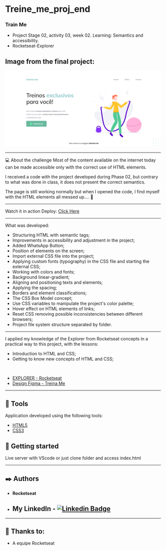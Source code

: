 # Treine_me_proj_end
### Train Me
  - Project Stage 02, activity 03, week 02. Learning: Semantics and accessibility.   
  - Rocketseat-Explorer

## Image from the final project:
 <img alt="Print Train Me" title=" Landing page" src="layout.png" />

--------

💻 About the challenge
Most of the content available on the internet today can be made accessible only with the correct use of HTML elements.

I received a code with the project developed during Phase 02, but contrary to what was done in class, it does not present the correct semantics.

The page is still working normally but when I opened the code, I find myself with the HTML elements all messed up.... 👀

-----

Watch it in action Deploy: [Click Here](https://ludiemert.github.io/Treine_me_proj_end/)

-----

What was developed:

- Structuring HTML with semantic tags;
- Improvements in accessibility and adjustment in the project;
- Added WhatsApp Button;
- Position of elements on the screen;
- Import external CSS file into the project;
- Applying custom fonts (typography) in the CSS file and starting the external CSS;
- Working with colors and fonts;
- Background linear-gradient;
- Aligning and positioning texts and elements;
- Applying the spacing;
- Borders and element classifications;
- The CSS Box Model concept;
- Use CSS variables to manipulate the project's color palette;
- Hover effect on HTML elements of links;
- Reset CSS removing possible inconsistencies between different browsers;
- Project file system structure separated by folder.

--------

I applied my knowledge of the Explorer from Rocketseat concepts in a practical way 
to this project, with the lessons:

- Introduction to HTML and CSS;
- Getting to know new concepts of HTML and CSS;
  
<br />

- [EXPLORER - Rocketseat](https://www.rocketseat.com.br/explorer)
- [Design Figma - Treina Me](https://www.figma.com/file/rkDOHGPwwFtBNqEdHSuQPd/Projeto-02---Explorer?node-id=0%3A1)

--------

## 🧪 Tools

Application developed using the following tools:

- [HTML5](https://www.w3schools.com/html/default.asp)
- [CSS3](https://www.w3schools.com/css/default.asp)

## 🚀 Getting started

Live server with VScode or just clone folder and access index.html

-------

## ✒️ Authors

 * **Rocketseat**

- ## My LinkedIn - [![Linkedin Badge](https://img.shields.io/badge/-LucianaDiemert-blue?style=flat-square&logo=Linkedin&logoColor=white&link=https://www.linkedin.com/in/lucianadiemert/)](https://www.linkedin.com/in/lucianadiemert/)

------------------

## 🎁 Thanks to: 

* A equipe Rocketseat



